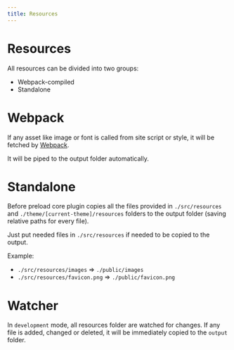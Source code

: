 ```yaml
---
title: Resources
---
```

# Resources

All resources can be divided into two groups:
* Webpack-compiled
* Standalone

# Webpack
If any asset like image or font is called from site script or style, it will be fetched by [Webpack](https://webpack.js.org).

It will be piped to the output folder automatically.

# Standalone
Before preload core plugin copies all the files provided in `./src/resources` and `./theme/[current-theme]/resources` folders to the output folder (saving relative paths for every file).

Just put needed files in `./src/resources` if needed to be copied to the output.

Example:
* `./src/resources/images` => `./public/images`
* `./src/resources/favicon.png` => `./public/favicon.png`

# Watcher

In `development` mode, all resources folder are watched for changes. If any file is added, changed or deleted, it will be immediately copied to the `output` folder. 
